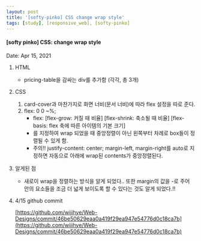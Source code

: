 ```yaml
---
layout: post
title: '[softy-pinko] CSS change wrap style'
tags: [study], [responsive_web], [softy-pinko]
---
```


#### [softy pinko] CSS: change wrap style

Date: Apr 15, 2021

1. HTML

   - pricing-table을 감싸는 div를 추가함 (각각, 총 3개)

2. CSS

   1. card-cover과 마찬가지로 화면 너비(문서 너비)에 따라 flex 설정을 따로 준다.
   2. flex: 0 0 ~%;
      - flex: [flex-grow: 커질 때 비율] [flex-shrink: 축소될 때 비율] [flex-basis: flex 축에 따른 아이템의 기본 크기]
      - 를 지정하여 wrap 되었을 때 중앙정렬이 아닌 왼쪽부터 차례로 box들이 정렬될 수 있게 함.
      - 주의!! justify-content: center; margin-left, margin-right를 auto로 지정하면 자동으로 아래에 wrap된 contents가 중앙정렬된다.

3. 알게된 점

   - 새로이 wrap을 정렬하는 방식을 알게 되었다.. 또한 margin의 값을 -로 주어 안의 요소들을 조금 더 넓게 보이도록 할 수 있다는 것도 알게 되었다.!!

4. 4/15 github commit

   [https://github.com/wijihye/Web-Designs/commit/46be50629eaa0a419f29ea947e54776d0c18ca7b](https://github.com/wijihye/Web-Designs/commit/46be50629eaa0a419f29ea947e54776d0c18ca7b)

